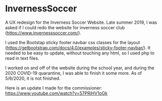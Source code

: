 # InvernessSoccer
A UX redesign for the Inverness Soccer Website. Late summer 2019, I was asked if I could redo the website for inverness soccer club (https://www.invernesssoccer.com/). 

I used the Bootstap sticky footer navbar css classes for the layout (https://getbootstrap.com/docs/4.0/examples/sticky-footer-navbar/). 
It needed to be easy to update, without touching any html, so I used php to read in text files. 

I worked on and off of the website during the school year, and during the 2020 COVID-19 quarantine, I was able to finish it some more. As of 5/6/2020, it is not finished. 

Here is an update I made for the commissioner: https://www.youtube.com/watch?v=57PRiHV1oGk
